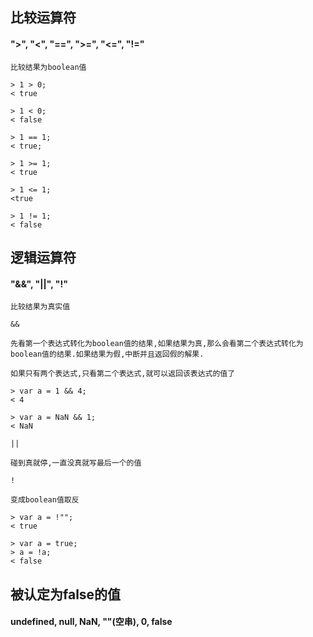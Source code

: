 ## 比较运算符
#### ">", "<", "==", ">=", "<=", "!="
    比较结果为boolean值
    
    > 1 > 0;
    < true
    
    > 1 < 0;
    < false
    
    > 1 == 1;
    < true;
    
    > 1 >= 1;
    < true
    
    > 1 <= 1;
    <true
    
    > 1 != 1;
    < false
    
## 逻辑运算符
#### "&&", "||", "!"
    比较结果为真实值
    
    &&
    
    先看第一个表达式转化为boolean值的结果,如果结果为真,那么会看第二个表达式转化为boolean值的结果.如果结果为假,中断并且返回假的解果.
    
    如果只有两个表达式,只看第二个表达式,就可以返回该表达式的值了
    
    > var a = 1 && 4;
    < 4
    
    > var a = NaN && 1;
    < NaN
    
    ||
    
    碰到真就停,一直没真就写最后一个的值
    
    !
    
    变成boolean值取反
    
    > var a = !"";
    < true
    
    > var a = true;
    > a = !a;
    < false
    
    
## 被认定为false的值
#### undefined, null, NaN, ""(空串), 0, false
